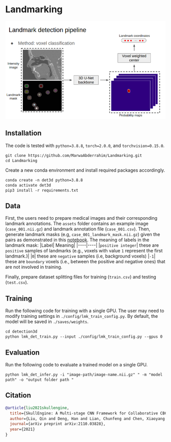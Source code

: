# Landmarking



<p align="center">
  <img src="./assets/framework.png" alt="drawing", width="700"/>
</p>

## Installation
The code is tested with ``python=3.8.8``, ``torch=2.0.0``, and ``torchvision=0.15.0``.
```
git clone https://github.com/MarwaAbderrahim/Landmarking.git
cd Landmarking
```
Create a new conda environment and install required packages accordingly.
```
conda create -n det3d python=3.8.8
conda activate det3d
pip3 install -r requirements.txt
```

## Data
First, the users need to prepare medical images and their corresponding landmark annotations. The ``assets`` folder contains an example image (``case_001.nii.gz``) and landmark annotation file (``case_001.csv``). Then, generate landmark masks (e.g, ``case_001_landmark_mask.nii.gz``) given the pairs as demonstrated in this [notebook](./detection3d/scripts/gen_lamdmark_mask.ipynb). The meaning of labels in the landmark mask:
|Label| Meaning|
|----|----|
|``positive integer``| these are ``positive`` samples of landmarks (e.g., voxels with value ``1`` represent the first landmark.)|
|``0``| these are ``negative`` samples (i.e, background voxels)
|``-1``| these are ``boundary`` voxels (i.e., between the positive and negative ones) that are not involved in training. 

Finally, prepare dataset splitting files for training (``train.csv``) and testing (``test.csv``).

## Training
Run the following code for training with a single GPU.
The user may need to modify training settings in ``./config/lmk_train_config.py``. By default, the model will be saved in ``./saves/weights``.
```
cd detection3d
python lmk_det_train.py --input ./config/lmk_train_config.py --gpus 0
```

## Evaluation
Run the following code to evaluate a trained model on a single GPU.
```
python lmk_det_infer.py -i "image-path/image-name.nii.gz" " -m "model path" -o "output folder path "
``` 

## Citation
```bibtex
@article{liu2021skullengine,
  title={SkullEngine: A Multi-stage CNN Framework for Collaborative CBCT Image Segmentation and Landmark Detection},
  author={Liu, Qin and Deng, Han and Lian, Chunfeng and Chen, Xiaoyang and Xiao, Deqiang and Ma, Lei and Chen, Xu and Kuang, Tianshu and Gateno, Jaime and Yap, Pew-Thian and others},
  journal={arXiv preprint arXiv:2110.03828},
  year={2021}
}
```
